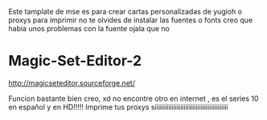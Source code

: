 Este tamplate de mse es para crear cartas personalizadas de yugioh o proxys para imprimir
no te olvides de instalar las fuentes o fonts
creo que habia unos problemas con la fuente ojala que no


Magic-Set-Editor-2
==================
http://magicseteditor.sourceforge.net/

Funcion bastante bien creo, xd no encontre otro en internet , es el series 10 en español y en HD!!!!!
Imprime tus proxys siiiiiiiiiiiiiiiiiiiiiiiiiiiiiiiiiiiiiiiiiii
